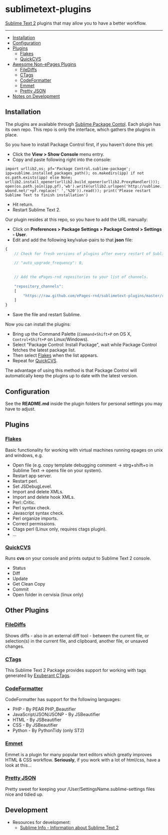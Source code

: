 sublimetext-plugins
=================

[Sublime Text 2](http://www.sublimetext.com/2) plugins that may allow you to have a better workflow.

---

- [Installation](#installation)
- [Configuration](#configuration)
- [Plugins](#plugins)
  - [Flakes](#flakes)
  - [QuickCVS](#quickcvs)
- [Awesome Non-ePages Plugins](#other-plugins)
  - [FileDiffs](#filediffs)
  - [CTags](#ctags)
  - [CodeFormatter](#codeformatter)
  - [Emmet](#emmet)
  - [Pretty JSON](#pretty-json)
- [Notes on Development](#development)

Installation
------------
The plugins are available through [Sublime Package Contol](http://wbond.net/sublime_packages/package_control). Each plugin has its own repo. This repo is only the interface, which gathers the plugins in place.

So you have to install Package Control first, if you haven't done this yet:

* Click the **View > Show Console** menu entry.
* Copy and paste following right into the console:

```import urllib2,os; pf='Package Control.sublime-package'; ipp=sublime.installed_packages_path(); os.makedirs(ipp) if not os.path.exists(ipp) else None; urllib2.install_opener(urllib2.build_opener(urllib2.ProxyHandler())); open(os.path.join(ipp,pf),'wb').write(urllib2.urlopen('http://sublime.wbond.net/'+pf.replace(' ','%20')).read()); print('Please restart Sublime Text to finish installation')```

* Hit return.
* Restart Sublime Text 2.

Our plugin resides at this repo, so you have to add the URL manually:

* Click on **Preferences > Package Settings > Package Control > Settings - User**.
* Edit and add the following key/value-pairs to that **json** file:

```js
{   
    // Check for fresh versions of plugins after every restart of Sublime Text.
    
    // "auto_upgrade_frequency": 0,
    
    
    // Add the ePages-rnd repositories to your list of channels.
    
    "repository_channels":
    [
        "https://raw.github.com/ePages-rnd/sublimetext-plugins/master/repositories.json"
    ]
}
```

* Save the file and restart Sublime.

Now you can install the plugins:

* Bring up the Command Palette (`Command+Shift+P` on OS X, `Control+Shift+P` on Linux/Windows). 
* Select "Package Control: Install Package", wait while Package Control fetches the latest package list. 
* Then select [Flakes](https://github.com/ePages-rnd/sublimetext-epages-flakes) when the list appears.
* Repeat for [QuickCVS](https://github.com/ePages-rnd/sublimetext-quickcvs). 

The advantage of using this method is that Package Control will automatically keep the plugins up to date with the latest version.

Configuration
--------------
See the **README.md** inside the plugin folders for personal settings you may have to adjust.

Plugins
--------
### [Flakes](https://github.com/ePages-rnd/sublimetext-epages-flakes)
Basic functionality for working with virtual machines running epages on unix and windows, e.g.

* Open file (e.g. copy template debugging comment -> strg+shift+o in Sublime Text -> opens file on your system).
* Restart app server.
* Restart perl.
* Set JSDebugLevel.
* Import and delete XMLs.
* Import and delete hook XMLs.
* Perl::Critic.
* Perl syntax check.
* Javascript syntax check.
* Perl organize imports.
* Correct permissions.
* Ctags perl (Linux only, requires ctags plugin).
* ...

### [QuickCVS](https://github.com/ePages-rnd/sublimetext-quickcvs)
Runs **cvs** on your console and prints output to Sublime Text 2 console.

* Status
* Diff
* Update
* Get Clean Copy
* Commit
* Open folder in cervisia (linux only)

Other Plugins
--------
### [FileDiffs](https://github.com/colinta/SublimeFileDiffs)
Shows diffs - also in an external diff tool - between the current file, or selection(s) in the current file, and clipboard, another file, or unsaved changes.

### [CTags](https://github.com/SublimeText/CTags)
This Sublime Text 2 Package provides support for working with tags generated by [Exuberant CTags](http://ctags.sourceforge.net/).

### [CodeFormatter](https://github.com/akalongman/sublimetext-codeformatter)
CodeFormatter has support for the following languages:

* PHP - By PEAR PHP_Beautifier
* JavaScript/JSON/JSONP - By JSBeautifier
* HTML - By JSBeautifier
* CSS - By JSBeautifier
* Python - By PythonTidy (only ST2)

### [Emmet](http://emmet.io/)
Emmet is a plugin for many popular text editors which greatly improves HTML & CSS workflow. **Seriously**, if you work with a lot of html/css, have a look at this...

### [Pretty JSON](https://github.com/dzhibas/SublimePrettyJson)
Pretty sweet for keeping your /User/SettingsName.sublime-settings files nice and tidied up.

Development
----------
* Resources for development:
  * [Sublime Info - Information about Sublime Text 2](http://sublimetext.info/)
